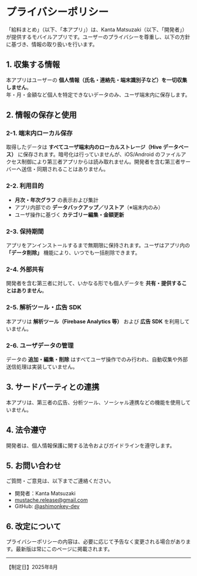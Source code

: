 # プライバシーポリシー

「給料まとめ」（以下、「本アプリ」）は、Kanta Matsuzaki（以下、「開発者」）が提供するモバイルアプリです。ユーザーのプライバシーを尊重し、以下の方針に基づき、情報の取り扱いを行います。

## 1. 収集する情報
本アプリはユーザーの **個人情報（氏名・連絡先・端末識別子など）を一切収集しません**。  
年・月・金額など個人を特定できないデータのみ、ユーザ端末内に保存します。

## 2. 情報の保存と使用

### 2-1. 端末内ローカル保存  
取得したデータは **すべてユーザ端末内のローカルストレージ（Hive データベース）** に保存されます。暗号化は行っていませんが、iOS/Android のファイルアクセス制御により第三者アプリからは読み取れません。開発者を含む第三者サーバーへ送信・同期されることはありません。

### 2-2. 利用目的  
- **月次・年次グラフ** の表示および集計  
- アプリ内部での **データバックアップ／リストア**（※端末内のみ）  
- ユーザ操作に基づく **カテゴリー編集・金額更新**

### 2-3. 保持期間  
アプリをアンインストールするまで無期限に保持されます。ユーザはアプリ内の **「データ削除」** 機能により、いつでも一括削除できます。

### 2-4. 外部共有  
開発者を含む第三者に対して、いかなる形でも個人データを **共有・提供することはありません**。

### 2-5. 解析ツール・広告 SDK  
本アプリは **解析ツール（Firebase Analytics 等）** および **広告 SDK** を利用していません。

### 2-6. ユーザデータの管理  
データの **追加・編集・削除** はすべてユーザ操作でのみ行われ、自動収集や外部送信処理は実装していません。

## 3. サードパーティとの連携

本アプリは、第三者の広告、分析ツール、ソーシャル連携などの機能を使用していません。

## 4. 法令遵守

開発者は、個人情報保護に関する法令およびガイドラインを遵守します。

## 5. お問い合わせ

ご質問・ご意見は、以下までご連絡ください。

- 開発者：Kanta Matsuzaki
- mustache.release@gmail.com
- GitHub: [@ashimonkey-dev](https://github.com/ashimonkey-dev/salary_manager)

## 6. 改定について

プライバシーポリシーの内容は、必要に応じて予告なく変更される場合があります。最新版は常にこのページに掲載されます。

---

【制定日】2025年8月 
